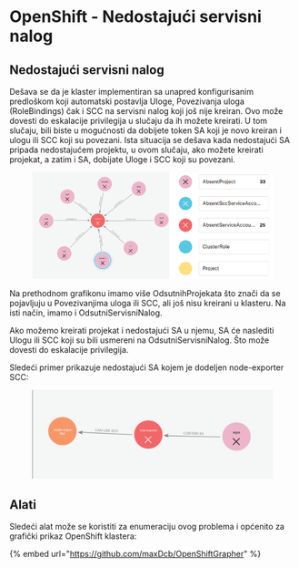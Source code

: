 # OpenShift - Nedostajući servisni nalog

## Nedostajući servisni nalog

Dešava se da je klaster implementiran sa unapred konfigurisanim predloškom koji automatski postavlja Uloge, Povezivanja uloga (RoleBindings) čak i SCC na servisni nalog koji još nije kreiran. Ovo može dovesti do eskalacije privilegija u slučaju da ih možete kreirati. U tom slučaju, bili biste u mogućnosti da dobijete token SA koji je novo kreiran i ulogu ili SCC koji su povezani. Ista situacija se dešava kada nedostajući SA pripada nedostajućem projektu, u ovom slučaju, ako možete kreirati projekat, a zatim i SA, dobijate Uloge i SCC koji su povezani.

<figure><img src="../../../.gitbook/assets/openshift-missing-service-account-image1.png" alt=""><figcaption></figcaption></figure>

Na prethodnom grafikonu imamo više OdsutnihProjekata što znači da se pojavljuju u Povezivanjima uloga ili SCC, ali još nisu kreirani u klasteru. Na isti način, imamo i OdsutniServisniNalog.

Ako možemo kreirati projekat i nedostajući SA u njemu, SA će naslediti Ulogu ili SCC koji su bili usmereni na OdsutniServisniNalog. Što može dovesti do eskalacije privilegija.

Sledeći primer prikazuje nedostajući SA kojem je dodeljen node-exporter SCC:

<figure><img src="../../../.gitbook/assets/openshift-missing-service-account-image2.png" alt=""><figcaption></figcaption></figure>

## Alati

Sledeći alat može se koristiti za enumeraciju ovog problema i općenito za grafički prikaz OpenShift klastera:

{% embed url="https://github.com/maxDcb/OpenShiftGrapher" %}
